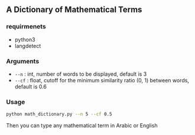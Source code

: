 ## A Dictionary of Mathematical Terms

### requirmenets
- python3
- langdetect

### Arguments
- `--n` : int, number of words to be displayed, default is 3
- `--cf` : float, cutoff for the minimum similarity ratio (0, 1) between words, default is 0.6 

### Usage
```bash
python math_dictionary.py --n 5 --cf 0.5
```
Then you can type any mathematical term in Arabic or English
